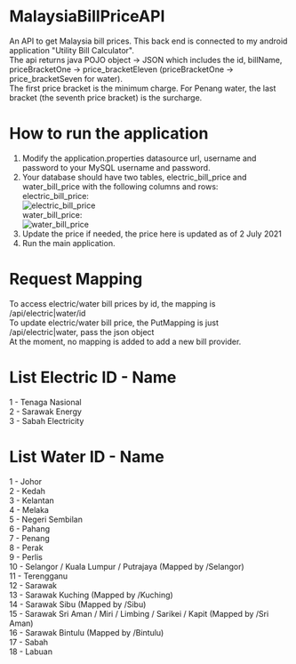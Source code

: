 # MalaysiaBillPriceAPI
An API to get Malaysia bill prices. This back end is connected to my android application "Utility Bill Calculator".  
The api returns java POJO object -> JSON which includes the id, billName, priceBracketOne -> price_bracketEleven (priceBracketOne -> price_bracketSeven for water).  
The first price bracket is the minimum charge. 
For Penang water, the last bracket (the seventh price bracket) is the surcharge.  

# How to run the application
1. Modify the application.properties datasource url, username and password to your MySQL username and password.  
2. Your database should have two tables, electric_bill_price and water_bill_price with the following columns and rows:  
electric_bill_price:  
![electric_bill_price](https://i.imgur.com/bGZjOW3.png)  
water_bill_price:  
![water_bill_price](https://i.imgur.com/3jDmhVN.png)  
4. Update the price if needed, the price here is updated as of 2 July 2021  
3. Run the main application.

# Request Mapping
To access electric/water bill prices by id, the mapping is /api/electric|water/id  
To update electric/water bill price, the PutMapping is just /api/electric|water, pass the json object  
At the moment, no mapping is added to add a new bill provider.  

# List Electric ID - Name
1 - Tenaga Nasional  
2 - Sarawak Energy  
3 - Sabah Electricity  

# List Water ID - Name
1 - Johor  
2 - Kedah  
3 - Kelantan  
4 - Melaka  
5 - Negeri Sembilan  
6 - Pahang  
7 - Penang  
8 - Perak  
9 - Perlis  
10 - Selangor / Kuala Lumpur / Putrajaya (Mapped by /Selangor)  
11 - Terengganu  
12 - Sarawak  
13 - Sarawak Kuching (Mapped by /Kuching)  
14 - Sarawak Sibu (Mapped by /Sibu)  
15 - Sarawak Sri Aman / Miri / Limbing / Sarikei / Kapit (Mapped by /Sri Aman)  
16 - Sarawak Bintulu (Mapped by /Bintulu)  
17 - Sabah  
18 - Labuan  
